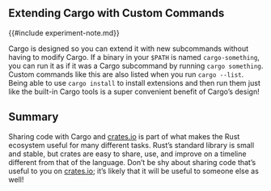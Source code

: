 ## Extending Cargo with Custom Commands

{{#include experiment-note.md}}

Cargo is designed so you can extend it with new subcommands without having to
modify Cargo. If a binary in your `$PATH` is named `cargo-something`, you can
run it as if it was a Cargo subcommand by running `cargo something`. Custom
commands like this are also listed when you run `cargo --list`. Being able to
use `cargo install` to install extensions and then run them just like the
built-in Cargo tools is a super convenient benefit of Cargo’s design!

## Summary

Sharing code with Cargo and [crates.io](https://crates.io/)<!-- ignore --> is
part of what makes the Rust ecosystem useful for many different tasks. Rust’s
standard library is small and stable, but crates are easy to share, use, and
improve on a timeline different from that of the language. Don’t be shy about
sharing code that’s useful to you on [crates.io](https://crates.io/)<!-- ignore
-->; it’s likely that it will be useful to someone else as well!
